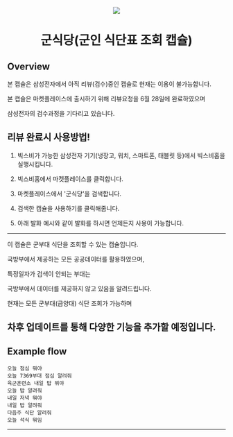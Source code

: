 <p align="Center">
  <img src="https://user-images.githubusercontent.com/52066546/124103952-c0d6fb80-da9c-11eb-8bf4-444cf71c8881.png">
  <br/>
  <h1 align="Center">군식당(군인 식단표 조회 캡슐)</h1>
</p>

## Overview

본 캡슐은 삼성전자에서 아직 리뷰(검수)중인 캡슐로 현재는 이용이 불가능합니다.

본 캡슐은 마켓플레이스에 출시하기 위해 리뷰요청을 6월 28일에 완료하였으며

삼성전자의 검수과정을 기다리고 있습니다.


## 리뷰 완료시 사용방법!

1. 빅스비가 가능한 삼성전자 기기(냉장고, 워치, 스마트폰, 태블릿 등)에서 빅스비홈을 실행시킵니다.

2. 빅스비홈에서 마켓플레이스를 클릭합니다.

3. 마켓플레이스에서 '군식당'을 검색합니다.

4. 검색한 캡슐을 사용하기를 클릭해줍니다.

5. 아래 발화 예시와 같이 발화를 하시면 언제든지 사용이 가능합니다.


---
이 캡슐은 군부대 식단을 조회할 수 있는 캡슐입니다.

국방부에서 제공하는 모든 공공데이터를 활용하였으며,

특정일자가 검색이 안되는 부대는 

국방부에서 데이터를 제공하지 않고 있음을 알려드립니다.

현재는 모든 군부대(급양대) 식단 조회가 가능하며

차후 업데이트를 통해 다양한 기능을 추가할 예정입니다.
---

## Example flow

```
오늘 점심 뭐야
오늘 7369부대 점심 알려줘
육군훈련소 내일 밥 뭐야
오늘 밥 알려줘
내일 저녁 뭐야
내일 밥 알려줘
다음주 식단 알려줘
오늘 석식 뭐임
```

---
